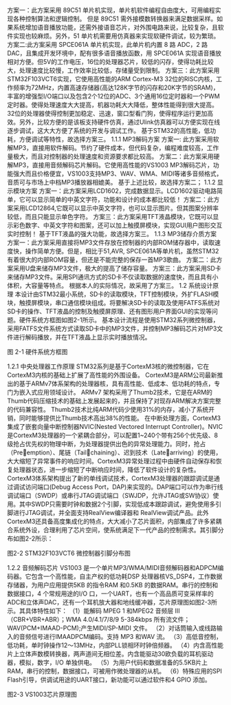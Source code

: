 方案一：此方案采用 89C51 单片机实现，单片机软件编程自由度大，可用编程实现各种控制算法和逻辑控制。
但是 89C51 需外接模数转换器来满足数据采样。如果系统增加语音播放功能，还需外接语音芯片，对外围电路来说，比较复杂，且软件实现也较麻烦。另外，51 单片机需要用仿真器来实现软硬件调试，较为繁琐。
方案二:此方案采用 SPCE061A 单片机实现，此单片机内置 8 路 ADC，2 路 DAC，且集成开发环境中，配有很多语音播放函数，用 SPCE061A 实现语音播放相对方便。但5V的工作电压，16位的处理器芯片，较低的闪存，使得功耗比较大，处理速度比较慢，工作效率比较低，存储量受到限制。
方案三：此方案采用STM32F103VCT6实现，它使用高性能的ARM Cortex-M3 32位的RISC内核，工作频率为72MHz，内置高速存储器(高达128K字节的闪存和20K字节的SRAM)，丰富的增强型I/O端口以及包含2个12位的ADC、3个通用16位定时器和一个PWM定时器。使得处理速度大大提高，机器功耗大大降低，整体性能得到很大提高。32位的处理器使得控制更加稳定、迅速，窗口型看门狗，使得程序运行更加高效。另外，比较方便的是该板支持硬件仿真，通过Ulink仿真器可以方便实现在线逐步调试，这大大方便了系统的开发与调试工作。
基于STM32的高性能，低功耗，方便调试等特性，故选择方案三。
1.1.1	MP3解码方案 
方案一: 此方案采用软解MP3，直接用软件解码。节约了硬件成本，但代码复杂，编程难度较高，工作量极大，而且对控制器的处理速度和资源要求都比较高。
方案二：此方案采用硬解MP3，直接用音频解码芯片解码。它使用高性能的VS1003 MP3解码芯片，功能强大而且价格便宜，VS1003支持MP3、WAV、WMA、MIDI等诸多音频格式，音质可与市场上中档MP3播放器相媲美。
基于上述比较，故选择方案二；
1.1.2	显示模块方案 
方案一：此方案采用LCD1602，完成数据显示。LCD1602驱动电路简单，它可以显示简单的中英文字符，功能和设计的成本都比较低！
方案二：此方案采用LCD12864,它既可以显示中英文字符，也可以显示图片。但其图案分辨率较低，而且只能显示单色字符。
方案三：此方案采用TFT液晶模块，它既可以显示彩色数字、中英文字符和图案，还可以加上触摸屏模块，实现GUI用户图形交互实时控制！
基于TFT液晶的强大功能，故选择方案三。
1.1.3	MP3储存介质方案
方案一：此方案采用直接将MP3文件存放在控制器的内部ROM储存器中，读取速度快，操作简单方便。但是，相比于51,AVR, SPCE061A等单片机，虽然STM32有着很大的内部ROM容量，但还是不能完整的保存一首MP3歌曲。
方案二：此方案采用U盘来储存MP3文件，极大的提高了储存容量。
方案三：此方案采用SD卡来储存MP3文件。采用SPI通讯方式的SD卡不仅读取数据的速度快，而且具有小体积，大容量等特点。
根据本人的实际情况，故采用了方案三。 
1.2	系统设计原理
本设计由STM32最小系统，SD卡的读取模块，TFT控制模块，外扩FLASH模块，触摸屏模块，串口通信模块组成。将要解决SD卡的读取及使用FATFS系统对SD卡的操作、TFT液晶的控制及触摸屏原理、还有图形用户界面GUI的实现等问题。硬件系统方框图如图2-1所示。
基本设计流程是使用STM32系列微控制器，采用FATFS文件系统方式读取SD卡中的MP3文件，并控制MP3解码芯片对MP3文件进行解码播放，并在TFT液晶上显示实时播放情况。
 
图 2-1  硬件系统方框图

1.2.1	中央处理器工作原理
STM32系列是基于CortexM3核的微控制器，它在CortexM3内核的基础上扩展了高性能的外围设备。
CortexM3是ARM公司最新推出的基于ARMv7体系架构的处理器核，具有高性能、低成本、低功耗的特点，专门为嵌入式应用领域设计。
ARMv7 架构采用了Thumb2技术，它是在ARM的Thumb代码压缩技术的基础上发展起来的，并且保持了对现存ARM解决方案完整的代码兼容性。 Thumb2技术比纯ARM代码少使用31%的内存，减小了系统开销，同时能够提供比Thumb技术高出38%的性能。
在中断处理方面，CortexM3集成了嵌套向量中断控制器NVIC(Nested Vectored Interrupt Controller)。NVIC是CortexM3处理器的一个紧耦合部分，可以配置1~240个带有256个优先级、8级抢占优先权的物理中断，为处理器提供出色的异常处理能力。同时，抢占（Preemption）、尾链（Tailchaining）、迟到技术（Latearriving）的使用，大大缩短了异常事件的响应时间。CortexM3异常处理过程中由硬件自动保存和恢复处理器状态，进一步缩短了中断响应时间，降低了软件设计的复杂性。CortexM3体系架构提出了新的单线调试技术，CortexM3处理器的跟踪调试是通过调试访问端口(Debug Access Port，DAP)来实现的。DAP端口可以作为串行线调试端口（SWDP）或串行JTAG调试端口（SWJDP，允许JTAG或SW协议）使用。其中SWDP只需要时钟和数据2个引脚，实现低成本跟踪调试，避免使用多引脚进行JTAG调试，并全面支持RealView编译器和 RealView调试产品。此外CortexM3还具备高度集成化的特点，大大减小了芯片面积，内部集成了许多紧耦合系统外设，合理利用了芯片空间，使系统满足下一代产品的控制需求。其引脚分布如图2-2所示：
 
图2-2 STM32F103VCT6 微控制器引脚分布图

1.2.2	音频解码芯片
VS1003 是一个单片MP3/WMA/MIDI音频解码器和ADPCM编码器。它包含一个高性能，自主产权的低功耗DSP 处理器核VS_DSP4，工作数据存储器，为用户应用提供5KB 的指令RAM 和0.5KB 的数据RAM。串行的控制和数据接口，4 个常规用途的I/O 口，一个UART，也有一个高品质可变采样率的ADC和立体声DAC，还有一个耳机放大器和地线缓冲器，芯片原理图如图2-3所示。其具体特性如下：
（1）能解码 MPEG 1 和MPEG2 音频层 III（CBR+VBR+ABR）；WMA 4.0/4.1/7/8/9 5-384kbps 所有流文件；WAV(PCM+IMAAD-PCM);产生MIDI/SP-MIDI 文件。
（2）对话筒输入或线路输入的音频信号进行IMAADPCM编码。支持 MP3 和WAV 流。
（3）高低音控制，低功耗，单时钟操作12～13MHz，内部PLL锁相环时钟倍频器。
（4）内含高性能片上立体声数模转换器，两声道间无相位差。内含能驱动30欧负载的耳机驱动器，模拟，数字，I/O 单独供电。
（5）为用户代码和数据准备的5.5KB片上RAM，串行的控制，数据接口，可被用作微处理器的从机。
（6）特殊应用的SPI Flash引导，供调试用途的UART接口，新功能可以通过软件和4 GPIO 添加。
 
 图2-3  VS1003芯片原理图
